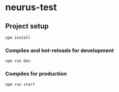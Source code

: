 # neurus-test

## Project setup
```
npm install
```

### Compiles and hot-reloads for development
```
npm run dev
```

### Compiles for production
```
npm run start
```
